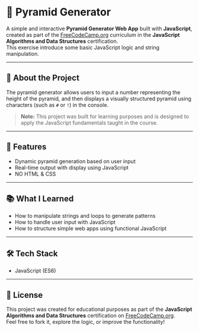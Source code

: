 # 🔺 Pyramid Generator

A simple and interactive **Pyramid Generator Web App** built with **JavaScript**, created as part of the [FreeCodeCamp.org](https://www.freecodecamp.org) curriculum in the **JavaScript Algorithms and Data Structures** certification.  
This exercise introduce some basic JavaScript logic and string manipulation.

---

## 🧾 About the Project

The pyramid generator allows users to input a number representing the height of the pyramid, and then displays a visually structured pyramid using characters (such as `#` or `!`) in the console.

> **Note:** This project was built for learning purposes and is designed to apply the JavaScript fundamentals taught in the course.

---

## 🚀 Features

- Dynamic pyramid generation based on user input  
- Real-time output with display using JavaScript
- NO HTML & CSS

---

## 📚 What I Learned

- How to manipulate strings and loops to generate patterns  
- How to handle user input with JavaScript  
- How to structure simple web apps using functional JavaScript

---

## 🛠 Tech Stack

- JavaScript (ES6)

---

## 📝 License

This project was created for educational purposes as part of the **JavaScript Algorithms and Data Structures** certification on [FreeCodeCamp.org](https://www.freecodecamp.org).  
Feel free to fork it, explore the logic, or improve the functionality!
